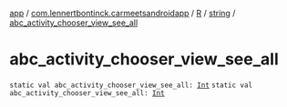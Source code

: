 [app](../../../index.md) / [com.lennertbontinck.carmeetsandroidapp](../../index.md) / [R](../index.md) / [string](index.md) / [abc_activity_chooser_view_see_all](./abc_activity_chooser_view_see_all.md)

# abc_activity_chooser_view_see_all

`static val abc_activity_chooser_view_see_all: `[`Int`](https://kotlinlang.org/api/latest/jvm/stdlib/kotlin/-int/index.html)
`static val abc_activity_chooser_view_see_all: `[`Int`](https://kotlinlang.org/api/latest/jvm/stdlib/kotlin/-int/index.html)